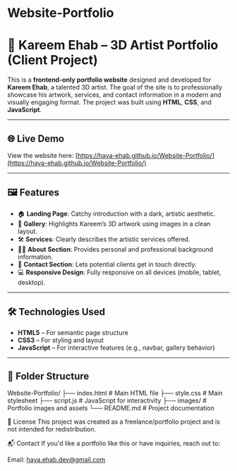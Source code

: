 # Website-Portfolio

# 🎨 Kareem Ehab – 3D Artist Portfolio (Client Project)

This is a **frontend-only portfolio website** designed and developed for **Kareem Ehab**, a talented 3D artist. The goal of the site is to professionally showcase his artwork, services, and contact information in a modern and visually engaging format. The project was built using **HTML**, **CSS**, and **JavaScript**.

---

## 🌐 Live Demo

View the website here: [https://haya-ehab.github.io/Website-Portfolio/](https://haya-ehab.github.io/Website-Portfolio/)

---

## 🖼️ Features

- 🏠 **Landing Page**: Catchy introduction with a dark, artistic aesthetic.
- 🎨 **Gallery**: Highlights Kareem’s 3D artwork using images in a clean layout.
- 🛠️ **Services**: Clearly describes the artistic services offered.
- 🧑‍💼 **About Section**: Provides personal and professional background information.
- 📩 **Contact Section**: Lets potential clients get in touch directly.
- 💻 **Responsive Design**: Fully responsive on all devices (mobile, tablet, desktop).

---

## 🛠 Technologies Used

- **HTML5** – For semantic page structure
- **CSS3** – For styling and layout
- **JavaScript** – For interactive features (e.g., navbar, gallery behavior)

---

## 📁 Folder Structure

Website-Portfolio/
├── index.html # Main HTML file
├── style.css # Main stylesheet
├── script.js # JavaScript for interactivity
├── images/ # Portfolio images and assets
└── README.md # Project documentation

📄 License
This project was created as a freelance/portfolio project and is not intended for redistribution.

📬 Contact
If you'd like a portfolio like this or have inquiries, reach out to:

Email: haya.ehab.dev@gmail.com
